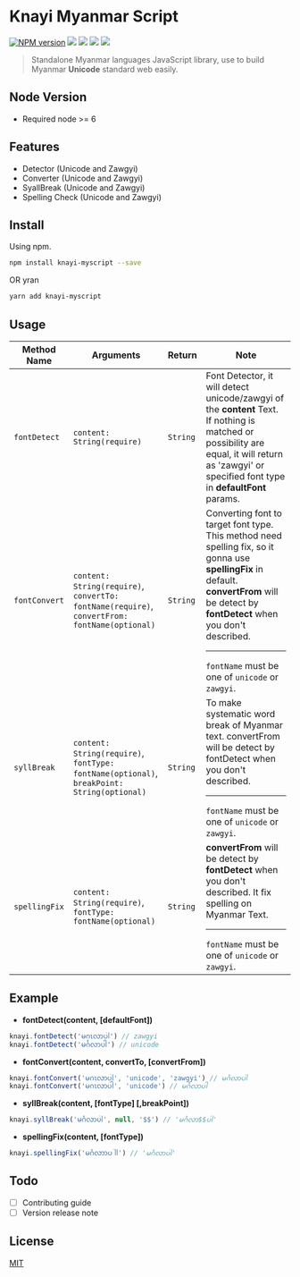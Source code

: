 Knayi Myanmar Script
====================

[![NPM version][npm-image]][npm-url]
![][travis-url]
![][david-url]
![][dt-url]
![][license-url]

> Standalone Myanmar languages JavaScript library, use to build Myanmar **Unicode** standard web easily.

## Node Version
 - Required node >= 6

## Features
 - Detector (Unicode and Zawgyi)
 - Converter (Unicode and Zawgyi)
 - SyallBreak (Unicode and Zawgyi)
 - Spelling Check (Unicode and Zawgyi)

## Install
Using npm.
```bash
npm install knayi-myscript --save
```

OR yran
```bash
yarn add knayi-myscript
```

## Usage
|Method Name | Arguments | Return | Note |
| --- | --- | --- | --- |
| `fontDetect` | `content: String(require)` | `String` | Font Detector, it will detect unicode/zawgyi of the **content** Text. If nothing is matched or possibility are equal, it will return as 'zawgyi' or specified font type in **defaultFont** params. |
| `fontConvert` | `content: String(require)`,<br>`convertTo: fontName(require)`,<br>`convertFrom: fontName(optional)`| `String` | Converting font to target font type. This method need spelling fix, so it gonna use **spellingFix** in default. **convertFrom** will be detect by **fontDetect** when you don't described.<hr> `fontName` must be one of `unicode` or `zawgyi`. |
| `syllBreak` | `content: String(require)`,<br>`fontType: fontName(optional)`,<br>`breakPoint: String(optional)` | `String` |To make systematic word break of Myanmar text. convertFrom will be detect by fontDetect when you don't described.<hr> `fontName` must be one of `unicode` or `zawgyi`. |
| `spellingFix` | `content: String(require)`,<br>`fontType: fontName(optional)` | `String` | **convertFrom** will be detect by **fontDetect** when you don't described. It fix spelling on Myanmar Text.<hr> `fontName` must be one of `unicode` or `zawgyi`. |

## Example

- **fontDetect(content, [defaultFont])**
```javascript
knayi.fontDetect('မဂၤလာပါ') // zawgyi
knayi.fontDetect('မင်္ဂလာပါ') // unicode
```

- **fontConvert(content, convertTo, [convertFrom])**
```javascript
knayi.fontConvert('မဂၤလာပါ', 'unicode', 'zawgyi') // မင်္ဂလာပါ
knayi.fontConvert('မဂၤလာပါ', 'unicode') // မင်္ဂလာပါ
```

- **syllBreak(content, [fontType] [,breakPoint])**
```javascript
knayi.syllBreak('မင်္ဂလာပါ', null, '$$') // 'မင်္ဂလာ$$ပါ'
```

- **spellingFix(content, [fontType])**  
```javascript
knayi.spellingFix('မင်္ဂလာာပါါ') // 'မင်္ဂလာပါ'
```

## Todo

  - [ ] Contributing guide
  - [ ] Version release note

## License
[MIT](./LICENSE)

[npm-url]: https://npmjs.org/package/knayi-myscript
[npm-image]:https://badge.fury.io/js/knayi-myscript.png
[travis-url]:https://api.travis-ci.org/greenlikeorange/knayi-myscript.svg?branch=master
[david-url]:https://david-dm.org/greenlikeorange/knayi-myscript.png
[dt-url]:https://img.shields.io/npm/dt/knayi-myscript.svg
[license-url]:https://img.shields.io/npm/l/knayi-myscript.svg
